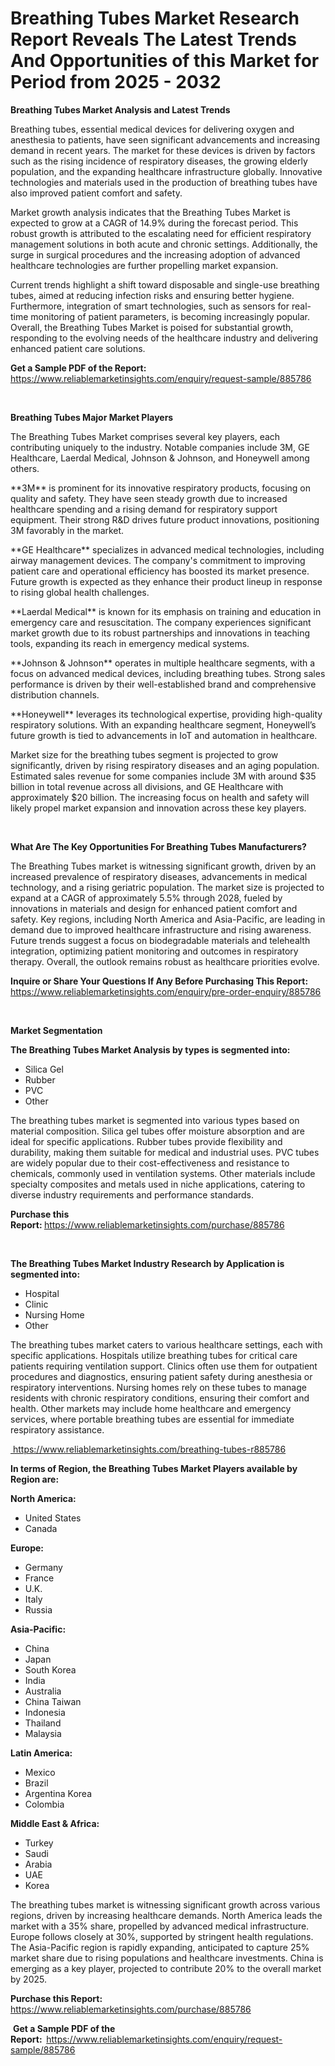 <p><h1>Breathing Tubes Market Research Report Reveals The Latest Trends And Opportunities of this Market for Period from 2025 - 2032</h1></p><p><strong>Breathing Tubes Market Analysis and Latest Trends</strong></p>
<p><p>Breathing tubes, essential medical devices for delivering oxygen and anesthesia to patients, have seen significant advancements and increasing demand in recent years. The market for these devices is driven by factors such as the rising incidence of respiratory diseases, the growing elderly population, and the expanding healthcare infrastructure globally. Innovative technologies and materials used in the production of breathing tubes have also improved patient comfort and safety.</p><p>Market growth analysis indicates that the Breathing Tubes Market is expected to grow at a CAGR of 14.9% during the forecast period. This robust growth is attributed to the escalating need for efficient respiratory management solutions in both acute and chronic settings. Additionally, the surge in surgical procedures and the increasing adoption of advanced healthcare technologies are further propelling market expansion.</p><p>Current trends highlight a shift toward disposable and single-use breathing tubes, aimed at reducing infection risks and ensuring better hygiene. Furthermore, integration of smart technologies, such as sensors for real-time monitoring of patient parameters, is becoming increasingly popular. Overall, the Breathing Tubes Market is poised for substantial growth, responding to the evolving needs of the healthcare industry and delivering enhanced patient care solutions.</p></p>
<p><strong>Get a Sample PDF of the Report:&nbsp;</strong> <a href="https://www.reliablemarketinsights.com/enquiry/request-sample/885786?utm_campaign=3008&utm_medium=2&utm_source=Github&utm_content=ia&utm_term=13042025&utm_id=breathing-tubes">https://www.reliablemarketinsights.com/enquiry/request-sample/885786</a></p>
<p>&nbsp;</p>
<p><strong>Breathing Tubes Major Market Players</strong></p>
<p><p>The Breathing Tubes Market comprises several key players, each contributing uniquely to the industry. Notable companies include 3M, GE Healthcare, Laerdal Medical, Johnson & Johnson, and Honeywell among others.</p><p>**3M** is prominent for its innovative respiratory products, focusing on quality and safety. They have seen steady growth due to increased healthcare spending and a rising demand for respiratory support equipment. Their strong R&D drives future product innovations, positioning 3M favorably in the market.</p><p>**GE Healthcare** specializes in advanced medical technologies, including airway management devices. The company's commitment to improving patient care and operational efficiency has boosted its market presence. Future growth is expected as they enhance their product lineup in response to rising global health challenges.</p><p>**Laerdal Medical** is known for its emphasis on training and education in emergency care and resuscitation. The company experiences significant market growth due to its robust partnerships and innovations in teaching tools, expanding its reach in emergency medical systems.</p><p>**Johnson & Johnson** operates in multiple healthcare segments, with a focus on advanced medical devices, including breathing tubes. Strong sales performance is driven by their well-established brand and comprehensive distribution channels.</p><p>**Honeywell** leverages its technological expertise, providing high-quality respiratory solutions. With an expanding healthcare segment, Honeywell’s future growth is tied to advancements in IoT and automation in healthcare.</p><p>Market size for the breathing tubes segment is projected to grow significantly, driven by rising respiratory diseases and an aging population. Estimated sales revenue for some companies include 3M with around $35 billion in total revenue across all divisions, and GE Healthcare with approximately $20 billion. The increasing focus on health and safety will likely propel market expansion and innovation across these key players.</p></p>
<p>&nbsp;</p>
<p><strong>What Are The Key Opportunities For Breathing Tubes Manufacturers?</strong></p>
<p><p>The Breathing Tubes market is witnessing significant growth, driven by an increased prevalence of respiratory diseases, advancements in medical technology, and a rising geriatric population. The market size is projected to expand at a CAGR of approximately 5.5% through 2028, fueled by innovations in materials and design for enhanced patient comfort and safety. Key regions, including North America and Asia-Pacific, are leading in demand due to improved healthcare infrastructure and rising awareness. Future trends suggest a focus on biodegradable materials and telehealth integration, optimizing patient monitoring and outcomes in respiratory therapy. Overall, the outlook remains robust as healthcare priorities evolve.</p></p>
<p><strong>Inquire or Share Your Questions If Any Before Purchasing This Report:</strong> <a href="https://www.reliablemarketinsights.com/enquiry/pre-order-enquiry/885786?utm_campaign=3008&utm_medium=2&utm_source=Github&utm_content=ia&utm_term=13042025&utm_id=breathing-tubes">https://www.reliablemarketinsights.com/enquiry/pre-order-enquiry/885786</a></p>
<p>&nbsp;</p>
<p><strong>Market Segmentation</strong></p>
<p><strong>The Breathing Tubes Market Analysis by types is segmented into:</strong></p>
<p><ul><li>Silica Gel</li><li>Rubber</li><li>PVC</li><li>Other</li></ul></p>
<p><p>The breathing tubes market is segmented into various types based on material composition. Silica gel tubes offer moisture absorption and are ideal for specific applications. Rubber tubes provide flexibility and durability, making them suitable for medical and industrial uses. PVC tubes are widely popular due to their cost-effectiveness and resistance to chemicals, commonly used in ventilation systems. Other materials include specialty composites and metals used in niche applications, catering to diverse industry requirements and performance standards.</p></p>
<p><strong>Purchase this Report:&nbsp;</strong><a href="https://www.reliablemarketinsights.com/purchase/885786?utm_campaign=3008&utm_medium=2&utm_source=Github&utm_content=ia&utm_term=13042025&utm_id=breathing-tubes">https://www.reliablemarketinsights.com/purchase/885786</a></p>
<p>&nbsp;</p>
<p><strong>The Breathing Tubes Market Industry Research by Application is segmented into:</strong></p>
<p><ul><li>Hospital</li><li>Clinic</li><li>Nursing Home</li><li>Other</li></ul></p>
<p><p>The breathing tubes market caters to various healthcare settings, each with specific applications. Hospitals utilize breathing tubes for critical care patients requiring ventilation support. Clinics often use them for outpatient procedures and diagnostics, ensuring patient safety during anesthesia or respiratory interventions. Nursing homes rely on these tubes to manage residents with chronic respiratory conditions, ensuring their comfort and health. Other markets may include home healthcare and emergency services, where portable breathing tubes are essential for immediate respiratory assistance.</p></p>
<p><a href="https://www.reliablemarketinsights.com/breathing-tubes-r885786?utm_campaign=3008&utm_medium=2&utm_source=Github&utm_content=ia&utm_term=13042025&utm_id=breathing-tubes">&nbsp;https://www.reliablemarketinsights.com/breathing-tubes-r885786</a></p>
<p><strong>In terms of Region, the Breathing Tubes Market Players available by Region are:</strong></p>
<p>
    <p> <strong> North America: </strong>
        <ul>
            <li>United States</li>
            <li>Canada</li>
        </ul>
        </p> 
    <p> <strong> Europe: </strong>
        <ul>
            <li>Germany</li>
            <li>France</li>
            <li>U.K.</li>
            <li>Italy</li>
            <li>Russia</li>
        </ul>
        </p> 
    <p> <strong> Asia-Pacific: </strong>
        <ul>
            <li>China</li>
            <li>Japan</li>
            <li>South Korea</li>
            <li>India</li>
            <li>Australia</li>
            <li>China Taiwan</li>
            <li>Indonesia</li>
            <li>Thailand</li>
            <li>Malaysia</li>
        </ul>
        </p> 
    <p> <strong> Latin America: </strong>
        <ul>
            <li>Mexico</li>
            <li>Brazil</li>
            <li>Argentina Korea</li>
            <li>Colombia</li>
        </ul>
        </p> 
    <p> <strong> Middle East & Africa: </strong>
        <ul>
            <li>Turkey</li>
            <li>Saudi</li>
            <li>Arabia</li>
            <li>UAE</li>
            <li>Korea</li>
        </ul>
    </p>
    </p>
<p><p>The breathing tubes market is witnessing significant growth across various regions, driven by increasing healthcare demands. North America leads the market with a 35% share, propelled by advanced medical infrastructure. Europe follows closely at 30%, supported by stringent health regulations. The Asia-Pacific region is rapidly expanding, anticipated to capture 25% market share due to rising populations and healthcare investments. China is emerging as a key player, projected to contribute 20% to the overall market by 2025.</p></p>
<p><strong>Purchase this Report: </strong><a href="https://www.reliablemarketinsights.com/purchase/885786?utm_campaign=3008&utm_medium=2&utm_source=Github&utm_content=ia&utm_term=13042025&utm_id=breathing-tubes">https://www.reliablemarketinsights.com/purchase/885786</a></p>
<p>&nbsp;<strong>Get a Sample PDF of the Report:&nbsp;&nbsp;</strong><a href="https://www.reliablemarketinsights.com/enquiry/request-sample/885786?utm_campaign=3008&utm_medium=2&utm_source=Github&utm_content=ia&utm_term=13042025&utm_id=breathing-tubes">https://www.reliablemarketinsights.com/enquiry/request-sample/885786</a></p>
<p><strong></strong></p>
<p><p></p><p></p><p></p></p>
